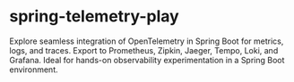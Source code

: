 # spring-telemetry-play
Explore seamless integration of OpenTelemetry in Spring Boot for metrics, logs, and traces. Export to Prometheus, Zipkin, Jaeger, Tempo, Loki, and Grafana. Ideal for hands-on observability experimentation in a Spring Boot environment.

